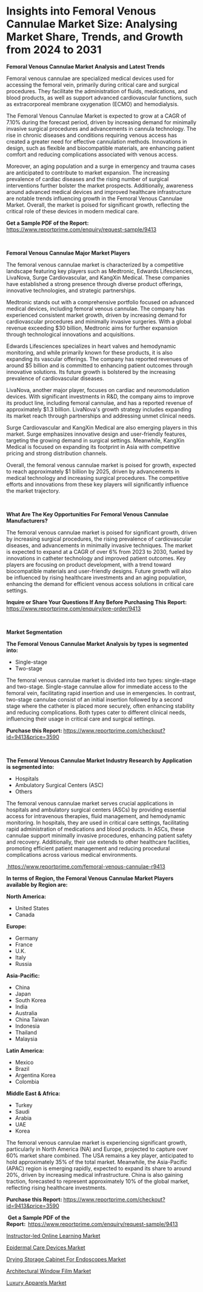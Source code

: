 <p><h1>Insights into Femoral Venous Cannulae Market Size: Analysing Market Share, Trends, and Growth from 2024 to 2031</h1></p><p><strong>Femoral Venous Cannulae Market Analysis and Latest Trends</strong></p>
<p><p>Femoral venous cannulae are specialized medical devices used for accessing the femoral vein, primarily during critical care and surgical procedures. They facilitate the administration of fluids, medications, and blood products, as well as support advanced cardiovascular functions, such as extracorporeal membrane oxygenation (ECMO) and hemodialysis. </p><p>The Femoral Venous Cannulae Market is expected to grow at a CAGR of 7.10% during the forecast period, driven by increasing demand for minimally invasive surgical procedures and advancements in cannula technology. The rise in chronic diseases and conditions requiring venous access has created a greater need for effective cannulation methods. Innovations in design, such as flexible and biocompatible materials, are enhancing patient comfort and reducing complications associated with venous access.</p><p>Moreover, an aging population and a surge in emergency and trauma cases are anticipated to contribute to market expansion. The increasing prevalence of cardiac diseases and the rising number of surgical interventions further bolster the market prospects. Additionally, awareness around advanced medical devices and improved healthcare infrastructure are notable trends influencing growth in the Femoral Venous Cannulae Market. Overall, the market is poised for significant growth, reflecting the critical role of these devices in modern medical care.</p></p>
<p><strong>Get a Sample PDF of the Report:&nbsp;</strong> <a href="https://www.reportprime.com/enquiry/request-sample/9413?utm_campaign=28&utm_medium=2&utm_source=Github&utm_content=ia&utm_term=28112024&utm_id=femoral-venous-cannulae">https://www.reportprime.com/enquiry/request-sample/9413</a></p>
<p>&nbsp;</p>
<p><strong>Femoral Venous Cannulae Major Market Players</strong></p>
<p><p>The femoral venous cannulae market is characterized by a competitive landscape featuring key players such as Medtronic, Edwards Lifesciences, LivaNova, Surge Cardiovascular, and KangXin Medical. These companies have established a strong presence through diverse product offerings, innovative technologies, and strategic partnerships.</p><p>Medtronic stands out with a comprehensive portfolio focused on advanced medical devices, including femoral venous cannulae. The company has experienced consistent market growth, driven by increasing demand for cardiovascular procedures and minimally invasive surgeries. With a global revenue exceeding $30 billion, Medtronic aims for further expansion through technological innovations and acquisitions.</p><p>Edwards Lifesciences specializes in heart valves and hemodynamic monitoring, and while primarily known for these products, it is also expanding its vascular offerings. The company has reported revenues of around $5 billion and is committed to enhancing patient outcomes through innovative solutions. Its future growth is bolstered by the increasing prevalence of cardiovascular diseases.</p><p>LivaNova, another major player, focuses on cardiac and neuromodulation devices. With significant investments in R&D, the company aims to improve its product line, including femoral cannulae, and has a reported revenue of approximately $1.3 billion. LivaNova's growth strategy includes expanding its market reach through partnerships and addressing unmet clinical needs.</p><p>Surge Cardiovascular and KangXin Medical are also emerging players in this market. Surge emphasizes innovative design and user-friendly features, targeting the growing demand in surgical settings. Meanwhile, KangXin Medical is focused on expanding its footprint in Asia with competitive pricing and strong distribution channels.</p><p>Overall, the femoral venous cannulae market is poised for growth, expected to reach approximately $1 billion by 2025, driven by advancements in medical technology and increasing surgical procedures. The competitive efforts and innovations from these key players will significantly influence the market trajectory.</p></p>
<p>&nbsp;</p>
<p><strong>What Are The Key Opportunities For Femoral Venous Cannulae Manufacturers?</strong></p>
<p><p>The femoral venous cannulae market is poised for significant growth, driven by increasing surgical procedures, the rising prevalence of cardiovascular diseases, and advancements in minimally invasive techniques. The market is expected to expand at a CAGR of over 6% from 2023 to 2030, fueled by innovations in catheter technology and improved patient outcomes. Key players are focusing on product development, with a trend toward biocompatible materials and user-friendly designs. Future growth will also be influenced by rising healthcare investments and an aging population, enhancing the demand for efficient venous access solutions in critical care settings.</p></p>
<p><strong>Inquire or Share Your Questions If Any Before Purchasing This Report:</strong> <a href="https://www.reportprime.com/enquiry/pre-order/9413?utm_campaign=28&utm_medium=2&utm_source=Github&utm_content=ia&utm_term=28112024&utm_id=femoral-venous-cannulae">https://www.reportprime.com/enquiry/pre-order/9413</a></p>
<p>&nbsp;</p>
<p><strong>Market Segmentation</strong></p>
<p><strong>The Femoral Venous Cannulae Market Analysis by types is segmented into:</strong></p>
<p><ul><li>Single-stage</li><li>Two-stage</li></ul></p>
<p><p>The femoral venous cannulae market is divided into two types: single-stage and two-stage. Single-stage cannulae allow for immediate access to the femoral vein, facilitating rapid insertion and use in emergencies. In contrast, two-stage cannulae consist of an initial insertion followed by a second stage where the catheter is placed more securely, often enhancing stability and reducing complications. Both types cater to different clinical needs, influencing their usage in critical care and surgical settings.</p></p>
<p><strong>Purchase this Report:&nbsp;</strong><a href="https://www.reportprime.com/checkout?id=9413&price=3590&utm_campaign=28&utm_medium=2&utm_source=Github&utm_content=ia&utm_term=28112024&utm_id=femoral-venous-cannulae">https://www.reportprime.com/checkout?id=9413&price=3590</a></p>
<p>&nbsp;</p>
<p><strong>The Femoral Venous Cannulae Market Industry Research by Application is segmented into:</strong></p>
<p><ul><li>Hospitals</li><li>Ambulatory Surgical Centers (ASC)</li><li>Others</li></ul></p>
<p><p>The femoral venous cannulae market serves crucial applications in hospitals and ambulatory surgical centers (ASCs) by providing essential access for intravenous therapies, fluid management, and hemodynamic monitoring. In hospitals, they are used in critical care settings, facilitating rapid administration of medications and blood products. In ASCs, these cannulae support minimally invasive procedures, enhancing patient safety and recovery. Additionally, their use extends to other healthcare facilities, promoting efficient patient management and reducing procedural complications across various medical environments.</p></p>
<p><a href="https://www.reportprime.com/femoral-venous-cannulae-r9413?utm_campaign=28&utm_medium=2&utm_source=Github&utm_content=ia&utm_term=28112024&utm_id=femoral-venous-cannulae">&nbsp;https://www.reportprime.com/femoral-venous-cannulae-r9413</a></p>
<p><strong>In terms of Region, the Femoral Venous Cannulae Market Players available by Region are:</strong></p>
<p>
    <p> <strong> North America: </strong>
        <ul>
            <li>United States</li>
            <li>Canada</li>
        </ul>
        </p> 
    <p> <strong> Europe: </strong>
        <ul>
            <li>Germany</li>
            <li>France</li>
            <li>U.K.</li>
            <li>Italy</li>
            <li>Russia</li>
        </ul>
        </p> 
    <p> <strong> Asia-Pacific: </strong>
        <ul>
            <li>China</li>
            <li>Japan</li>
            <li>South Korea</li>
            <li>India</li>
            <li>Australia</li>
            <li>China Taiwan</li>
            <li>Indonesia</li>
            <li>Thailand</li>
            <li>Malaysia</li>
        </ul>
        </p> 
    <p> <strong> Latin America: </strong>
        <ul>
            <li>Mexico</li>
            <li>Brazil</li>
            <li>Argentina Korea</li>
            <li>Colombia</li>
        </ul>
        </p> 
    <p> <strong> Middle East & Africa: </strong>
        <ul>
            <li>Turkey</li>
            <li>Saudi</li>
            <li>Arabia</li>
            <li>UAE</li>
            <li>Korea</li>
        </ul>
    </p>
    </p>
<p><p>The femoral venous cannulae market is experiencing significant growth, particularly in North America (NA) and Europe, projected to capture over 60% market share combined. The USA remains a key player, anticipated to hold approximately 35% of the total market. Meanwhile, the Asia-Pacific (APAC) region is emerging rapidly, expected to expand its share to around 20%, driven by increasing medical infrastructure. China is also gaining traction, forecasted to represent approximately 10% of the global market, reflecting rising healthcare investments.</p></p>
<p><strong>Purchase this Report: </strong><a href="https://www.reportprime.com/checkout?id=9413&price=3590&utm_campaign=28&utm_medium=2&utm_source=Github&utm_content=ia&utm_term=28112024&utm_id=femoral-venous-cannulae">https://www.reportprime.com/checkout?id=9413&price=3590</a></p>
<p>&nbsp;<strong>Get a Sample PDF of the Report:&nbsp;&nbsp;</strong><a href="https://www.reportprime.com/enquiry/request-sample/9413?utm_campaign=28&utm_medium=2&utm_source=Github&utm_content=ia&utm_term=28112024&utm_id=femoral-venous-cannulae">https://www.reportprime.com/enquiry/request-sample/9413</a></p>
<p><strong></strong></p>
<p><p><a href="https://issuu.com/reportprime-2/docs/instructor-led-online-learning-mark_7380c3ea7f6f84?utm_campaign=28&utm_medium=2&utm_source=Github&utm_content=ia&utm_term=28112024&utm_id=femoral-venous-cannulae">Instructor-led Online Learning Market</a></p><p><a href="https://github.com/indrystar/Market-Research-Report-List-5/blob/main/epidermal-care-devices-market.md?utm_campaign=28&utm_medium=2&utm_source=Github&utm_content=ia&utm_term=28112024&utm_id=femoral-venous-cannulae">Epidermal Care Devices Market</a></p><p><a href="https://github.com/BellAuer/Market-Research-Report-List-1/blob/main/drying-storage-cabinet-for-endoscopes-market.md?utm_campaign=28&utm_medium=2&utm_source=Github&utm_content=ia&utm_term=28112024&utm_id=femoral-venous-cannulae">Drying Storage Cabinet For Endoscopes Market</a></p><p><a href="https://www.linkedin.com/pulse/architectural-window-film-market-size-share-trends-analysis-report-m6phf?utm_campaign=28&utm_medium=2&utm_source=Github&utm_content=ia&utm_term=28112024&utm_id=femoral-venous-cannulae">Architectural Window Film Market</a></p><p><a href="https://www.linkedin.com/pulse/booming-luxury-apparels-market-sector-analysis-growth-projections-klfjf?utm_campaign=28&utm_medium=2&utm_source=Github&utm_content=ia&utm_term=28112024&utm_id=femoral-venous-cannulae">Luxury Apparels Market</a></p></p>